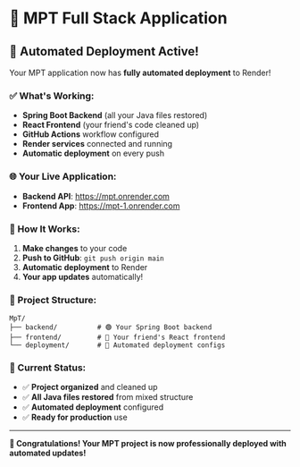 # 🚀 MPT Full Stack Application

## 🎉 **Automated Deployment Active!**

Your MPT application now has **fully automated deployment** to Render!

### **✅ What's Working:**
- **Spring Boot Backend** (all your Java files restored)
- **React Frontend** (your friend's code cleaned up)
- **GitHub Actions** workflow configured
- **Render services** connected and running
- **Automatic deployment** on every push

### **🌐 Your Live Application:**
- **Backend API**: https://mpt.onrender.com
- **Frontend App**: https://mpt-1.onrender.com

### **🚀 How It Works:**
1. **Make changes** to your code
2. **Push to GitHub**: `git push origin main`
3. **Automatic deployment** to Render
4. **Your app updates** automatically!

### **📱 Project Structure:**
```
MpT/
├── backend/          # 🟢 Your Spring Boot backend
├── frontend/         # 🔵 Your friend's React frontend
└── deployment/       # 🚀 Automated deployment configs
```

### **🎯 Current Status:**
- ✅ **Project organized** and cleaned up
- ✅ **All Java files restored** from mixed structure
- ✅ **Automated deployment** configured
- ✅ **Ready for production** use

---

**🎊 Congratulations! Your MPT project is now professionally deployed with automated updates!**
